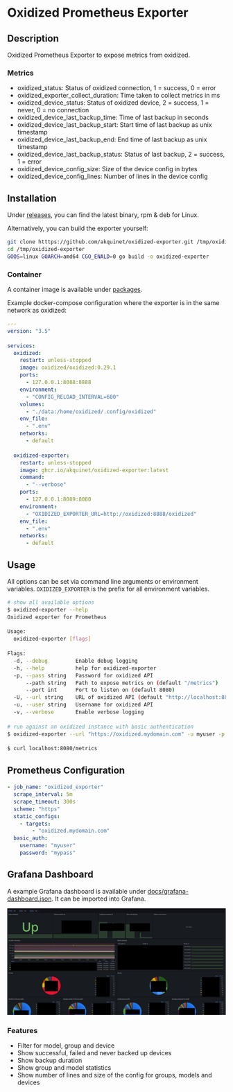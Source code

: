 # Oxidized Prometheus Exporter

## Description

Oxidized Prometheus Exporter to expose metrics from oxidized.

### Metrics
- oxidized_status: Status of oxidized connection, 1 = success, 0 = error
- oxidized_exporter_collect_duration: Time taken to collect metrics in ms  
- oxidized_device_status: Status of oxidized device, 2 = success, 1 = never, 0 = no connection
- oxidized_device_last_backup_time: Time of last backup in seconds
- oxidized_device_last_backup_start: Start time of last backup as unix timestamp
- oxidized_device_last_backup_end: End time of last backup as unix timestamp
- oxidized_device_last_backup_status: Status of last backup, 2 = success, 1 = error
- oxidized_device_config_size: Size of the device config in bytes
- oxidized_device_config_lines: Number of lines in the device config

## Installation
Under [releases](https://github.com/akquinet/oxidized-exporter/releases), you can find the latest binary, rpm & deb for Linux.

Alternatively, you can build the exporter yourself:

```bash
git clone htttps://github.com/akquinet/oxidized-exporter.git /tmp/oxidized-exporter
cd /tmp/oxidized-exporter
GOOS=linux GOARCH=amd64 CGO_ENALD=0 go build -o oxidized-exporter
```

### Container

A container image is available under [packages](https://github.com/akquinet/oxidized-exporter/pkgs/container/oxidized-exporter).

Example docker-compose configuration where the exporter is in the same network as oxidized:

```yaml
---
version: "3.5"

services:
  oxidized:
    restart: unless-stopped
    image: oxidized/oxidized:0.29.1
    ports:
      - 127.0.0.1:8088:8888
    environment:
      - "CONFIG_RELOAD_INTERVAL=600"
    volumes:
      - "./data:/home/oxidized/.config/oxidized"
    env_file:
      - ".env"
    networks:
      - default

  oxidized-exporter:
    restart: unless-stopped
    image: ghcr.io/akquinet/oxidized-exporter:latest
    command:
      - "--verbose"
    ports:
      - 127.0.0.1:8089:8080
    environment:
      - "OXIDIZED_EXPORTER_URL=http://oxidized:8888/oxidized"
    env_file:
      - ".env"
    networks:
      - default
```

## Usage

All options can be set via command line arguments or environment variables.
`OXIDIZED_EXPORTER` is the prefix for all environment variables.

```bash
# show all available options
$ oxidized-exporter --help
Oxidized exporter for Prometheus

Usage:
  oxidized-exporter [flags]

Flags:
  -d, --debug         Enable debug logging
  -h, --help          help for oxidized-exporter
  -p, --pass string   Password for oxidized API
      --path string   Path to expose metrics on (default "/metrics")
      --port int      Port to listen on (default 8080)
  -U, --url string    URL of oxidized API (default "http://localhost:8888")
  -u, --user string   Username for oxidized API
  -v, --verbose       Enable verbose logging

# run against an oxidized instance with basic authentication
$ oxidized-exporter --url "https://oxidized.mydomain.com" -u myuser -p mypass --verbose

$ curl localhost:8080/metrics
```

## Prometheus Configuration

```yaml
- job_name: "oxidized_exporter"
  scrape_interval: 5m
  scrape_timeout: 300s
  scheme: "https"
  static_configs:
    - targets:
        - "oxidized.mydomain.com"
  basic_auth:
    username: "myuser"
    password: "mypass"
```

## Grafana Dashboard
A example Grafana dashboard is available under [docs/grafana-dashboard.json](docs/grafana-dashboard.json). It can be imported into Grafana.

![Grafana Dashboard](docs/grafana-dashboard.png)

### Features

- Filter for model, group and device
- Show successful, failed and never backed up devices
- Show backup duration
- Show group and model statistics
- Show number of lines and size of the config for groups, models and devices
